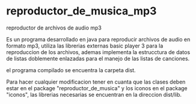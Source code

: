 # reproductor_de_musica_mp3
reproductor de archivos de audio mp3

Es un programa desarrollado en java para reproducir archivos de audio en formato mp3, 
utiliza las librerias externas basic player 3 para la reproduccion de los archivos,
ademas implementa la estrucctura de datos de listas doblemente enlazadas para el manejo
de las listas de canciones.

el programa compilado se encuentra la carpeta dist.

Para hacer cualquier modificacion tener en cuanta que las clases deben estar en el package 
"reproductor_de_musica" y los iconos  en el package "iconos", las librerias necesarias se 
encuentran en la direccion dist/lib.
